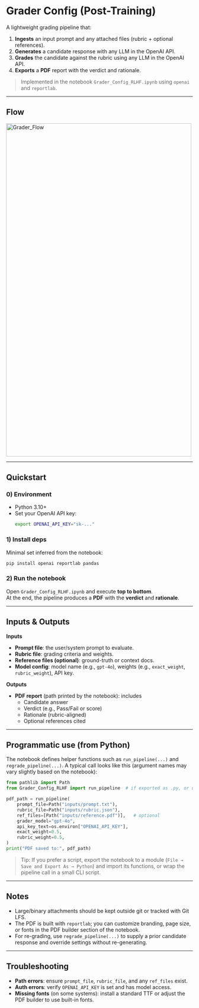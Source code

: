 # Grader Config (Post-Training)

A lightweight grading pipeline that:
1) **Ingests** an input prompt and any attached files (rubric + optional references).
2) **Generates** a candidate response with any LLM in the OpenAI API.
3) **Grades** the candidate against the rubric using any LLM in the OpenAI API.
4) **Exports** a **PDF** report with the verdict and rationale.

> Implemented in the notebook `Grader_Config_RLHF.ipynb` using `openai` and `reportlab`.

---

## Flow

<img width="500" height="900" alt="Grader_Flow" src="https://github.com/user-attachments/assets/fb376472-8aaa-4e6d-8abb-098a0e46aee1" />

---

## Quickstart

### 0) Environment
- Python 3.10+
- Set your OpenAI API key:
  ```bash
  export OPENAI_API_KEY="sk-..."
  ```

### 1) Install deps
Minimal set inferred from the notebook:
```bash
pip install openai reportlab pandas
```

### 2) Run the notebook
Open `Grader_Config_RLHF.ipynb` and execute **top to bottom**.  
At the end, the pipeline produces a **PDF** with the **verdict** and **rationale**.

---

## Inputs & Outputs

**Inputs**
- **Prompt file**: the user/system prompt to evaluate.
- **Rubric file**: grading criteria and weights.
- **Reference files (optional)**: ground-truth or context docs.
- **Model config**: model name (e.g., `gpt-4o`), weights (e.g., `exact_weight`, `rubric_weight`), API key.

**Outputs**
- **PDF report** (path printed by the notebook): includes
  - Candidate answer
  - Verdict (e.g., Pass/Fail or score)
  - Rationale (rubric-aligned)
  - Optional references cited

---

## Programmatic use (from Python)

The notebook defines helper functions such as `run_pipeline(...)` and `regrade_pipeline(...)`.
A typical call looks like this (argument names may vary slightly based on the notebook):
```python
from pathlib import Path
from Grader_Config_RLHF import run_pipeline  # if exported as .py, or use %run in a notebook

pdf_path = run_pipeline(
    prompt_file=Path("inputs/prompt.txt"),
    rubric_file=Path("inputs/rubric.json"),
    ref_files=[Path("inputs/reference.pdf")],   # optional
    grader_model="gpt-4o",
    api_key_text=os.environ["OPENAI_API_KEY"],
    exact_weight=0.5,
    rubric_weight=0.5,
)
print("PDF saved to:", pdf_path)
```

> Tip: If you prefer a script, export the notebook to a module (`File → Save and Export As → Python`) and import its functions, or wrap the pipeline call in a small CLI script.

---

## Notes
- Large/binary attachments should be kept outside git or tracked with Git LFS.
- The PDF is built with `reportlab`; you can customize branding, page size, or fonts in the PDF builder section of the notebook.
- For re-grading, use `regrade_pipeline(...)` to supply a prior candidate response and override settings without re-generating.

---

## Troubleshooting
- **Path errors**: ensure `prompt_file`, `rubric_file`, and any `ref_files` exist.
- **Auth errors**: verify `OPENAI_API_KEY` is set and has model access.
- **Missing fonts** (on some systems): install a standard TTF or adjust the PDF builder to use built-in fonts.
